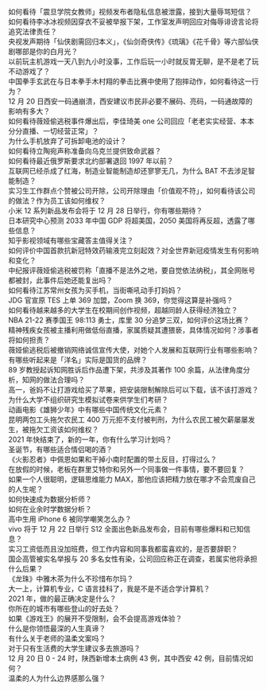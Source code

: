 如何看待「震旦学院女教师」视频发布者隐私信息被泄露，接到大量辱骂短信？  
如何看待李冰冰视频因穿衣不妥被举报下架，工作室发声明回应对侮辱诽谤言论将追究法律责任？  
央视发声期待「仙侠剧需回归本义」，《仙剑奇侠传》《琉璃》《花千骨》等六部仙侠剧哪部是你的白月光？  
以前玩主机游戏一天八到九小时没事，工作后玩一小时就反胃无聊，是不是老了玩不动游戏了？  
中国拳手玄武在与日本拳手木村翔的拳击比赛中使用了抱摔动作，如何看待这一行为？  
12 月 20 日西安一码通崩溃，西安建议市民非必要不展码、亮码，一码通故障的影响有多大？  
如何看待薇娅偷逃税事件爆出后，李佳琦美 one 公司回应「老老实实经营、本本分分直播、一切经营正常」？  
为什么手机放弃了可拆卸电池的设计？  
如何看待立陶宛声称准备向乌克兰提供致命武器？  
如何看待最近俄罗斯要求北约部署退回 1997 年以前？  
互联网已经杀成了红海，制造业智能制造却还寥寥无几，为什么 BAT 不去涉足智能制造？  
实习生工作群点个赞被公司开除，公司开除理由「价值观不符」，如何看待该公司的做法？作为员工该如何维权？  
小米 12 系列新品发布会将于 12 月 28 日举行，你有哪些期待？  
日本研究中心预测 2033 年中国 GDP 将超美国，2050 美国将再反超，透露了哪些信息？  
知乎影视领域有哪些宝藏答主值得关注？  
如何评价中国首款抗新冠特效药输液完立刻起效？对全世界新冠疫情发生有何影响和变化？  
中纪报评薇娅偷逃税被罚称「直播不是法外之地，要自觉依法纳税」，其全网账号都被封，此事件后她还能复出吗？  
如何看待江苏常州女孩为买手机，当街嘶吼动手打妈妈？  
JDG 官宣原 TES 上单 369 加盟，Zoom 换 369，你觉得这算是补强吗？  
如何看待越来越多的大学生在校期间创作视频，超越同龄人获得经济独立？  
NBA 21-22 赛季国王 98:113 勇士，库里 30 分追梦三双，如何评价这场比赛？  
精神残疾女孩被主播利用做低俗直播，家属质疑其遭猥亵，具体情况如何？涉事者将如何担责？  
薇娅偷逃税后被撤销网络诚信宣传大使，对她个人发展和互联网行业有哪些影响？  
有哪些听起来是「洋名」实际是国货的品牌？  
89 岁教授起诉知网胜诉后作品遭下架，共涉及其著作 100 余篇，从法律角度分析，知网的做法合理吗？  
高一，爸妈不让打游戏给买了苹果，把安装限制解除后可以下载，该不该打游戏？  
为什么大学不组织研究生模拟试卷来供学生们考研？  
动画电影《雄狮少年》中有哪些中国传统文化元素？  
昆明两包工头拖欠农民工 400 万元拒不支付被判刑，为什么农民工被欠薪屡屡发生，被拖欠工资该如何维权？  
2021 年快结束了，新的一年，你有什么学习计划吗？  
圣诞节，有哪些适合情侣喝的酒？  
《火影忍者》中佩恩如果和干掉小南时配置的带土反目，打得过么？  
在放假的时候，老板在群里艾特你和另外一个同事做一件事情，要不要回复？  
如果一个人很聪明，逻辑思维能力 MAX，那他应该把精力放在哪才不会荒废自己的人生呢？  
如何快速成为数据分析师？  
如何在业余时学数据分析？  
高中生用 iPhone 6 被同学嘲笑怎么办？  
vivo 将于 12 月 22 日举行 S12 全面出色新品发布会，目前有哪些爆料和已知信息？  
实习工资低而且没加班费，但工作内容和同事我都蛮喜欢的，是否要辞职？  
国企高管被实名举报与 20 多名女性有染，公司回应称正在调查，若属实他将承担什么后果？  
《龙珠》中雅木茶为什么不珍惜布尔玛？  
大一上，计算机专业，C 语言挂科了，我是不是不适合学计算机？  
2021 年，做的最正确决定是什么？  
你所在的城市有哪些登山的好去处？  
如果《游戏王》的展开不受限制，会不会提高游戏体验？  
什么是你领悟最深的人生真谛？  
有什么关于老师的温柔文案吗？  
对于只有生活费的大学生建议多去旅游吗？  
12 月 20 日 0 - 24 时，陕西新增本土病例 43 例，其中西安 42 例，目前情况如何？  
温柔的人为什么边界感那么强？  
